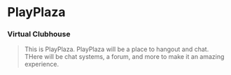 # PlayPlaza
### Virtual Clubhouse

> This is PlayPlaza. PlayPlaza will be a place to hangout and chat. THere will be chat systems, a forum, and more to make it an amazing experience.
